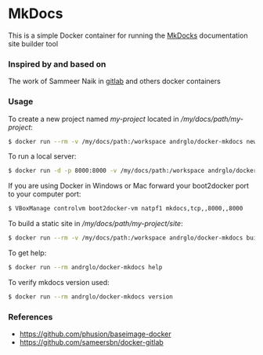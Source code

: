 # MkDocs

This is a simple Docker container for running the [MkDocks](http://www.mkdocs.org) documentation site builder tool

### Inspired by and based on

The work of Sammeer Naik in [gitlab](https://github.com/sameersbn/docker-gitlab) and others docker containers

### Usage

To create a new project named *my-project* located in */my/docs/path/my-project*:
```bash
$ docker run --rm -v /my/docs/path:/workspace andrglo/docker-mkdocs new my-project

```

To run a local server:
```bash
$ docker run -d -p 8000:8000 -v /my/docs/path:/workspace andrglo/docker-mkdocs server my-project
```

If you are using Docker in Windows or Mac forward your boot2docker port to your computer port:
```bash
$ VBoxManage controlvm boot2docker-vm natpf1 mkdocs,tcp,,8000,,8000
```

To build a static site in */my/docs/path/my-project/site*:
```bash
$ docker run --rm -v /my/docs/path:/workspace andrglo/docker-mkdocs build my-project
```

To get help:
```bash
$ docker run --rm andrglo/docker-mkdocs help
```

To verify mkdocs version used:
```bash
$ docker run --rm andrglo/docker-mkdocs version
```

### References

* https://github.com/phusion/baseimage-docker
* https://github.com/sameersbn/docker-gitlab
